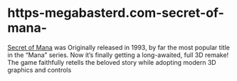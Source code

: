 # https-megabasterd.com-secret-of-mana-
[Secret of Mana](https://megabasterd.com/secret-of-mana/) was Originally released in 1993, by far the most popular title in the “Mana” series. Now it’s finally getting a long-awaited, full 3D remake! The game faithfully retells the beloved story while adopting modern 3D graphics and controls
